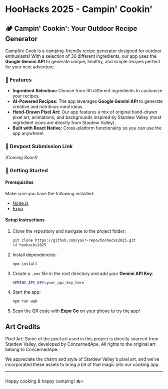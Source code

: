 # HooHacks 2025 - Campin' Cookin'

## 🏕️ Campin' Cookin': Your Outdoor Recipe Generator

Campfire Cook is a camping-friendly recipe generator designed for outdoor enthusiasts! With a selection of 30 different ingredients, our app uses the **Google Gemini API** to generate unique, healthy, and simple recipes perfect for your next adventure.

### 🌟 Features
- **Ingredient Selection:** Choose from 30 different ingredients to customize your recipes.
- **AI-Powered Recipes:** The app leverages **Google Gemini API** to generate creative and nutritious meal ideas.
- **Hand-Drawn Pixel Art:** Our app features a mix of original hand-drawn pixel art, animations, and backgrounds inspired by Stardew Valley (most ingredient icons are directly from Stardew Valley).
- **Built with React Native:** Cross-platform functionality so you can use the app anywhere!

### 📸 Devpost Submission Link
*(Coming Soon!)*

### 🚀 Getting Started
#### Prerequisites
Make sure you have the following installed:
- [Node.js](https://nodejs.org/)
- [Expo](https://expo.dev/)

#### Setup Instructions
1. Clone the repository and navigate to the project folder:
   ```sh
   git clone https://github.com/your-repo/hoohacks2025.git
   cd hoohacks2025
   ```
2. Install dependencies:
   ```sh
   npm install
   ```
3. Create a `.env` file in the root directory and add your **Gemini API Key**:
   ```sh
   GEMINI_API_KEY=your_api_key_here
   ```
4. Start the app:
   ```sh
   npm run web
   ```
5. Scan the QR code with **Expo Go** on your phone to try the app!


## Art Credits
Pixel Art: Some of the pixel art used in this project is directly sourced from Stardew Valley, developed by ConcernedApe. All rights to the original art belong to ConcernedApe.

We appreciate the charm and style of Stardew Valley's pixel art, and we’ve incorporated these assets to bring a bit of that magic into our cooking app.


---
Happy cooking & happy camping! ⛺🔥

